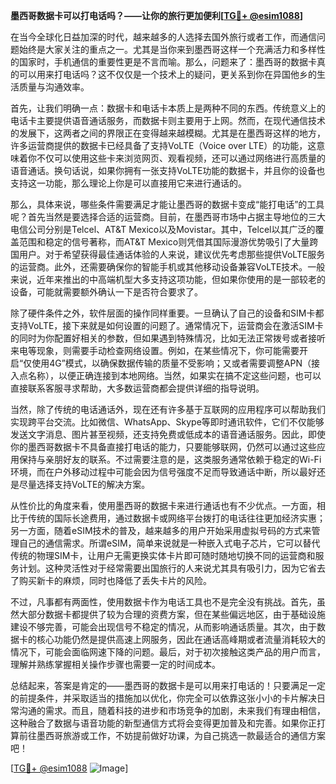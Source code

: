 **墨西哥数据卡可以打电话吗？——让你的旅行更加便利[[TG💪+ @esim1088](https://t.me/s/esim1088)]**

在当今全球化日益加深的时代，越来越多的人选择去国外旅行或者工作，而通信问题始终是大家关注的重点之一。尤其是当你来到墨西哥这样一个充满活力和多样性的国家时，手机通信的重要性更是不言而喻。那么，问题来了：墨西哥的数据卡真的可以用来打电话吗？这不仅仅是一个技术上的疑问，更关系到你在异国他乡的生活质量与沟通效率。

首先，让我们明确一点：数据卡和电话卡本质上是两种不同的东西。传统意义上的电话卡主要提供语音通话服务，而数据卡则主要用于上网。然而，在现代通信技术的发展下，这两者之间的界限正在变得越来越模糊。尤其是在墨西哥这样的地方，许多运营商提供的数据卡已经具备了支持VoLTE（Voice over LTE）的功能，这意味着你不仅可以使用这些卡来浏览网页、观看视频，还可以通过网络进行高质量的语音通话。换句话说，如果你拥有一张支持VoLTE功能的数据卡，并且你的设备也支持这一功能，那么理论上你是可以直接用它来进行通话的。

那么，具体来说，哪些条件需要满足才能让墨西哥的数据卡变成“能打电话”的工具呢？首先当然是要选择合适的运营商。目前，在墨西哥市场中占据主导地位的三大电信公司分别是Telcel、AT&T Mexico以及Movistar。其中，Telcel以其广泛的覆盖范围和稳定的信号著称，而AT&T Mexico则凭借其国际漫游优势吸引了大量跨国用户。对于希望获得最佳通话体验的人来说，建议优先考虑那些提供VoLTE服务的运营商。此外，还需要确保你的智能手机或其他移动设备兼容VoLTE技术。一般来说，近年来推出的中高端机型大多支持这项功能，但如果你使用的是一部较老的设备，可能就需要额外确认一下是否符合要求了。

除了硬件条件之外，软件层面的操作同样重要。一旦确认了自己的设备和SIM卡都支持VoLTE，接下来就是如何设置的问题了。通常情况下，运营商会在激活SIM卡的同时为你配置好相关的参数，但如果遇到特殊情况，比如无法正常拨号或者接听来电等现象，则需要手动检查网络设置。例如，在某些情况下，你可能需要开启“仅使用4G”模式，以确保数据传输的质量不受影响；又或者需要调整APN（接入点名称），以便正确连接到本地网络。当然，如果实在搞不定这些问题，也可以直接联系客服寻求帮助，大多数运营商都会提供详细的指导说明。

当然，除了传统的电话通话外，现在还有许多基于互联网的应用程序可以帮助我们实现跨平台交流。比如微信、WhatsApp、Skype等即时通讯软件，它们不仅能够发送文字消息、图片甚至视频，还支持免费或低成本的语音通话服务。因此，即使你的墨西哥数据卡不具备直接打电话的能力，只要能够联网，仍然可以通过这些应用保持与亲朋好友的联系。不过需要注意的是，这类服务通常依赖于稳定的Wi-Fi环境，而在户外移动过程中可能会因为信号强度不足而导致通话中断，所以最好还是尽量选择支持VoLTE的解决方案。

从性价比的角度来看，使用墨西哥的数据卡来进行通话也有不少优点。一方面，相比于传统的国际长途费用，通过数据卡或网络平台拨打的电话往往更加经济实惠；另一方面，随着eSIM技术的普及，越来越多的用户开始采用虚拟号码的方式来管理自己的通信需求。所谓eSIM，简单来说就是一种嵌入式电子芯片，它可以替代传统的物理SIM卡，让用户无需更换实体卡片即可随时随地切换不同的运营商和服务计划。这种灵活性对于经常需要出国旅行的人来说尤其具有吸引力，因为它省去了购买新卡的麻烦，同时也降低了丢失卡片的风险。

不过，凡事都有两面性，使用数据卡作为电话工具也不是完全没有挑战。首先，虽然大部分数据卡都提供了较为合理的资费方案，但在某些偏远地区，由于基础设施建设不够完善，可能会出现信号不稳定的情况，从而影响通话质量。其次，由于数据卡的核心功能仍然是提供高速上网服务，因此在通话高峰期或者流量消耗较大的情况下，可能会面临网速下降的问题。最后，对于初次接触这类产品的用户而言，理解并熟练掌握相关操作步骤也需要一定的时间成本。

总结起来，答案是肯定的——墨西哥的数据卡是可以用来打电话的！只要满足一定的前提条件，并采取适当的措施加以优化，你完全可以依靠这张小小的卡片解决日常沟通的需求。而且，随着科技的进步和市场竞争的加剧，未来我们有理由相信，这种融合了数据与语音功能的新型通信方式将会变得更加普及和完善。如果你正打算前往墨西哥旅游或工作，不妨提前做好功课，为自己挑选一款最适合的通信方案吧！

[[TG💪+ @esim1088](https://t.me/s/esim1088) ![Image](https://i.postimg.cc/4NQfJmqS/Snipaste-2025-05-13-00-14-12.png)]